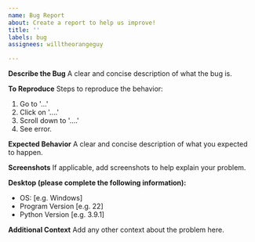 ```yaml
---
name: Bug Report
about: Create a report to help us improve!
title: ''
labels: bug
assignees: willtheorangeguy

---
```


**Describe the Bug**
A clear and concise description of what the bug is.

**To Reproduce**
Steps to reproduce the behavior:
1. Go to '...'
2. Click on '....'
3. Scroll down to '....'
4. See error. 

**Expected Behavior**
A clear and concise description of what you expected to happen.

**Screenshots**
If applicable, add screenshots to help explain your problem.

**Desktop (please complete the following information):**
 - OS: [e.g. Windows]
 - Program Version [e.g. 22]
 - Python Version [e.g. 3.9.1]

**Additional Context**
Add any other context about the problem here.
